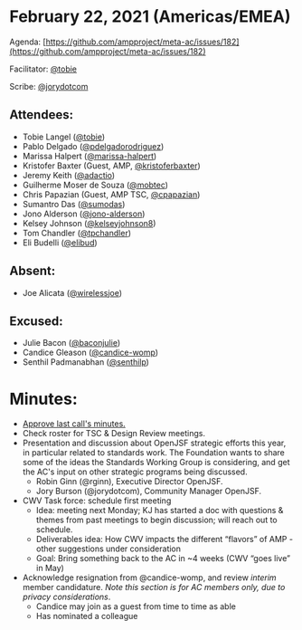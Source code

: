 # **February 22, 2021 (Americas/EMEA)**

Agenda: [https://github.com/ampproject/meta-ac/issues/182](https://github.com/ampproject/meta-ac/issues/182)

Facilitator: [@tobie][tobie]

Scribe: [@jorydotcom][jorydotcom]

## **Attendees:**

*   Tobie Langel ([@tobie][tobie])
*   Pablo Delgado ([@pdelgadorodriguez][pdelgadorodriguez])
*   Marissa Halpert ([@marissa-halpert][marissa-halpert])
*   Kristofer Baxter (Guest, AMP, [@kristoferbaxter][kristoferbaxter])
*   Jeremy Keith ([@adactio][adactio])
*   Guilherme Moser de Souza ([@mobtec][mobtec])
*   Chris Papazian (Guest, AMP TSC, [@cpapazian][cpapazian])
*   Sumantro Das ([@sumodas][sumodas])
*   Jono Alderson ([@jono-alderson][jono-alderson])
*   Kelsey Johnson ([@kelseyjohnson8][kelseyjohnson8])
*   Tom Chandler ([@tpchandler][tpchandler])
*   Eli Budelli ([@elibud][elibud])

## **Absent:**

*   Joe Alicata ([@wirelessjoe][wirelessjoe])

## **Excused:**

*   Julie Bacon ([@baconjulie][baconjulie])
*   Candice Gleason ([@candice-womp][candice-womp])
*   Senthil Padmanabhan ([@senthilp][senthilp])

# **Minutes:**

*   [Approve last call's minutes.](https://github.com/ampproject/meta-ac/pull/178)
*   Check roster for TSC & Design Review meetings.
*   Presentation and discussion about OpenJSF strategic efforts this year, in particular related to standards work. The Foundation wants to share some of the ideas the Standards Working Group is considering, and get the AC's input on other strategic programs being discussed.
    *   Robin Ginn (@rginn), Executive Director OpenJSF.
    *   Jory Burson (@jorydotcom), Community Manager OpenJSF.
*   CWV Task force: schedule first meeting
    *   Idea: meeting next Monday; KJ has started a doc with questions & themes from past meetings to begin discussion; will reach out to schedule.
    *   Deliverables idea: How CWV impacts the different “flavors” of AMP - other suggestions under consideration 
    *   Goal: Bring something back to the AC in ~4 weeks (CWV “goes live” in May)
*   Acknowledge resignation from @candice-womp, and review _interim_ member candidature. _Note this section is for AC members only, due to privacy considerations_.
    *   Candice may join as a guest from time to time as able
    *   Has nominated a colleague

[tobie]: https://github.com/tobie
[wirelessjoe]: https://github.com/wirelessjoe
[sumodas]: https://github.com/sumodas
[senthilp]: https://github.com/senthilp
[elibud]: https://github.com/elibud
[mobtec]: https://github.com/mobtec
[pdelgadorodriguez]: https://github.com/pdelgadorodriguez
[marissa-halpert]: https://github.com/marissa-halpert
[candice-womp]: https://github.com/candice-womp
[jono-alderson]: https://github.com/jono-alderson
[baconjulie]: https://github.com/baconjulie
[kelseyjohnson8]: https://github.com/kelseyjohnson8]
[adactio]: https://github.com/adactio
[mrjoro]: https://github.com/mrjoro
[jorydotcom]: https://github.com/jorydotcom
[DavidStrauss]: https://github.com/DavidStrauss
[cpapazian]: https://github.com/cpapazian
[dvoytenko]: https://github.com/dvoytenko
[rudygalfi]: https://github.com/rudygalfi
[KasianaMac]: https://github.com/KasianaMac
[jeffjose]: https://github.com/jeffjose
[tpchandler]: https://github.com/tpchandler
[j-tt]: https://github.com/j-tt
[SiddiqiFaizan]: https://github.com/SiddiqiFaizan
[kenjibaheux]: https://github.com/kenjibaheux
[kristoferbaxter]: https://github.com/kristoferbaxter
[justinph]: https://github.com/justinph
[twifkak]: https://github.com/twifkak
[darobin]: https://github.com/darobin
[MadisonMiner]: https://github.com/MadisonMiner
[nainar]: https://github.com/nainar